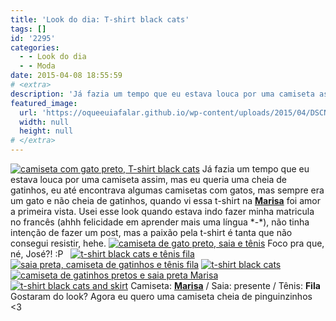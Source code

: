 ```yaml
---
title: 'Look do dia: T-shirt black cats'
tags: []
id: '2295'
categories:
  - - Look do dia
  - - Moda
date: 2015-04-08 18:55:59
# <extra>
description: 'Já fazia um tempo que eu estava louca por uma camiseta assim, mas eu queria uma cheia de gatinhos, eu até encontrava algumas camisetas com gatos, mas sempre era um gato e não cheia de gatinhos, quando vi essa t-shirt na Marisa foi amor a primeira vista. Usei esse look quando estava indo fazer minha matricula no francês (ahhh felicidade em aprender mais uma língua *-*), não tinha intenção de fazer um post, mas a paixão pela t-shirt é tanta que não consegui resistir, hehe. &nbsp; Camiseta: Marisa / Saia: presente / Tênis: Fila &nbsp; Gostaram do look? Agora eu quero uma camiseta cheia de pinguinzinhos &lt;3'
featured_image: 
  url: 'https://oqueeuiafalar.github.io/wp-content/uploads/2015/04/DSCN0288.jpg'
  width: null
  height: null
# </extra>
---
```


[![camiseta com gato preto, T-shirt black cats](/wp-content/uploads/2015/04/DSCN0288.jpg)](/wp-content/uploads/2015/04/DSCN0288.jpg) Já fazia um tempo que eu estava louca por uma camiseta assim, mas eu queria uma cheia de gatinhos, eu até encontrava algumas camisetas com gatos, mas sempre era um gato e não cheia de gatinhos, quando vi essa t-shirt na [**Marisa**](http://www.marisa.com.br/promocao/euquerocupom?utm_source=afiliados&utm_medium=pampa&utm_content=ofertas_pampa_&utm_campaign=cupom_pampa_&Parceiro=07104 "Marisa") foi amor a primeira vista. Usei esse look quando estava indo fazer minha matricula no francês (ahhh felicidade em aprender mais uma língua \*-\*), não tinha intenção de fazer um post, mas a paixão pela t-shirt é tanta que não consegui resistir, hehe. [![camiseta de gato preto, saia e tênis ](/wp-content/uploads/2015/04/DSCN0282.jpg)](/wp-content/uploads/2015/04/DSCN0282.jpg) Foco pra que, né, José?! :P   [![t-shirt black cats e tênis fila ](/wp-content/uploads/2015/04/DSCN0292.jpg)](/wp-content/uploads/2015/04/DSCN0292.jpg) [![saia preta, camiseta de gatinhos e tênis fila ](/wp-content/uploads/2015/04/DSCN0287.jpg)](/wp-content/uploads/2015/04/DSCN0287.jpg) [![t-shirt black cats](/wp-content/uploads/2015/04/DSCN0294.jpg)](/wp-content/uploads/2015/04/DSCN0294.jpg) [![camiseta de gatinhos pretos e saia preta Marisa ](/wp-content/uploads/2015/04/DSCN0295.jpg)](/wp-content/uploads/2015/04/DSCN0295.jpg) [![t-shirt black cats and skirt](/wp-content/uploads/2015/04/DSCN0298.jpg)](/wp-content/uploads/2015/04/DSCN0298.jpg) Camiseta: [**Marisa**](http://www.marisa.com.br/promocao/euquerocupom?utm_source=afiliados&utm_medium=pampa&utm_content=ofertas_pampa_&utm_campaign=cupom_pampa_&Parceiro=07104 "Marisa") / Saia: presente / Tênis: **Fila**   Gostaram do look? Agora eu quero uma camiseta cheia de pinguinzinhos <3
